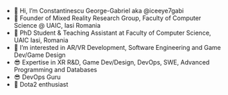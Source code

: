 - 👋 Hi, I’m Constantinescu George-Gabriel aka @iceeye7gabi
- 🌱 Founder of Mixed Reality Research Group, Faculty of Computer Science @ UAIC, Iasi Romania
- 👀 PhD Student & Teaching Assistant at Faculty of Computer Science, UAIC Iasi, Romania
- 👀 I’m interested in AR/VR Development, Software Engineering and Game Dev/Game Design
- 😎 Expertise in XR R&D, Game Dev/Design, DevOps, SWE, Advanced Programming and Databases
- 😎 DevOps Guru
- 🤠 Dota2 enthusiast

<!---
iceeye7gabi/iceeye7gabi is a ✨ special ✨ repository because its `README.md` (this file) appears on your GitHub profile.
You can click the Preview link to take a look at your changes.
- 🌱 I’m currently attending Faculty Of Computer Science, UAIC, Master degree in Computer Science
--->
